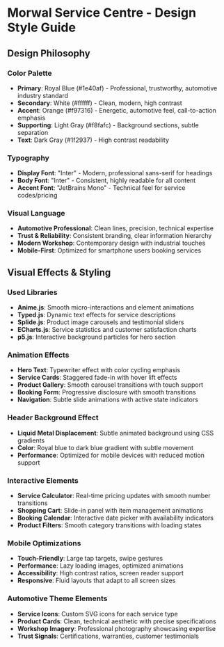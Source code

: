 # Morwal Service Centre - Design Style Guide

## Design Philosophy

### Color Palette
- **Primary**: Royal Blue (#1e40af) - Professional, trustworthy, automotive industry standard
- **Secondary**: White (#ffffff) - Clean, modern, high contrast
- **Accent**: Orange (#f97316) - Energetic, automotive feel, call-to-action emphasis
- **Supporting**: Light Gray (#f8fafc) - Background sections, subtle separation
- **Text**: Dark Gray (#1f2937) - High contrast readability

### Typography
- **Display Font**: "Inter" - Modern, professional sans-serif for headings
- **Body Font**: "Inter" - Consistent, highly readable for all content
- **Accent Font**: "JetBrains Mono" - Technical feel for service codes/pricing

### Visual Language
- **Automotive Professional**: Clean lines, precision, technical expertise
- **Trust & Reliability**: Consistent branding, clear information hierarchy
- **Modern Workshop**: Contemporary design with industrial touches
- **Mobile-First**: Optimized for smartphone users booking services

## Visual Effects & Styling

### Used Libraries
- **Anime.js**: Smooth micro-interactions and element animations
- **Typed.js**: Dynamic text effects for service descriptions
- **Splide.js**: Product image carousels and testimonial sliders
- **ECharts.js**: Service statistics and customer satisfaction charts
- **p5.js**: Interactive background particles for hero section

### Animation Effects
- **Hero Text**: Typewriter effect with color cycling emphasis
- **Service Cards**: Staggered fade-in with hover lift effects
- **Product Gallery**: Smooth carousel transitions with touch support
- **Booking Form**: Progressive disclosure with smooth transitions
- **Navigation**: Subtle slide animations with active state indicators

### Header Background Effect
- **Liquid Metal Displacement**: Subtle animated background using CSS gradients
- **Color**: Royal blue to dark blue gradient with subtle movement
- **Performance**: Optimized for mobile devices with reduced motion support

### Interactive Elements
- **Service Calculator**: Real-time pricing updates with smooth number transitions
- **Shopping Cart**: Slide-in panel with item management animations
- **Booking Calendar**: Interactive date picker with availability indicators
- **Product Filters**: Smooth category transitions with loading states

### Mobile Optimizations
- **Touch-Friendly**: Large tap targets, swipe gestures
- **Performance**: Lazy loading images, optimized animations
- **Accessibility**: High contrast ratios, screen reader support
- **Responsive**: Fluid layouts that adapt to all screen sizes

### Automotive Theme Elements
- **Service Icons**: Custom SVG icons for each service type
- **Product Cards**: Clean, technical aesthetic with precise specifications
- **Workshop Imagery**: Professional photography showcasing expertise
- **Trust Signals**: Certifications, warranties, customer testimonials